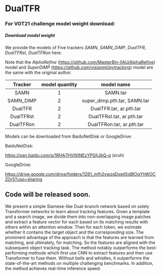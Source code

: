 # DualTFR

### For VOT21 challenge model weight download:
##### Download model weight 
We provide the models of Five trackers *SAMN*, *SAMN_DiMP*, *DualTFR*, *DualTFRst*, *DualTFRon* here.

Note that the *AlphaRefine* (https://github.com/MasterBin-IIAU/AlphaRefine) model 
and *SuperDiMP* (https://github.com/visionml/pytracking) model are the same
with the original author.

| Tracker        |      model quantity    |  model name    | 
|:--------------:|:----------------:|:----------------:|
| SAMN |   1  | SAMN.tar |
| SAMN_DiMP |   2  | super_dimp.pth.tar,  SAMN.tar |
| DualTFR |  2   | DualTFR.tar,  ar.pth.tar |
| DualTFRst |  2   | DualTFRst.tar,  ar.pth.tar  |
| DualTFRon |  2   | DualTFRon.tar,  ar.pth.tar  |

Models can be downloaded from BaiduNetDisk or GoogleDrive:

BaiduNetDisk:

https://pan.baidu.com/s/1RHA7HVlXtNEzYPGIjJbQ-g (sruh) 

GoogleDrive: 

https://drive.google.com/drive/folders/1Z61_mfh2vwzqDxejt5idBOgYhWOCZOr5?usp=sharing

## Code will be released soon.

We present a simple Siamese-like Dual-branch network based on solely Transformer networks to learn about tracking features.  Given a template and a search image, we divide them into non-overlapping image patches and extract a feature vector for each based on its matching results with others within an attention window.  Then for each token, we estimate whether it contains the target object and the corresponding size. The prominent advantage of the approach is that the features are learned from matching, and ultimately, for matching. So the features are aligned with the subsequent object tracking task. The method notably outperforms the best-performing methods which first use CNN to extract features and then use Transformer to fuse them. Without bells and whistles, it outperforms the state-of-the-art methods on multiple challenging benchmarks. In addition, the method achieves real-time inference speed.
